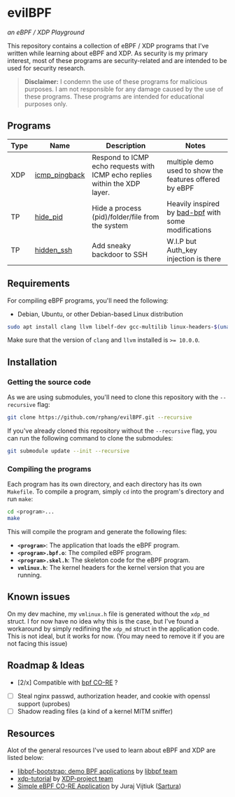 # evilBPF
_an eBPF / XDP Playground_

This repository contains a collection of eBPF / XDP programs that I've written while learning about eBPF and XDP. As security is my primary interest, most of these programs are security-related and are intended to be used for security research.

> **Disclaimer:** I condemn the use of these programs for malicious purposes. I am not responsible for any damage caused by the use of these programs. These programs are intended for educational purposes only.

## Programs

| Type | Name | Description | Notes |
| ---- | ---- | ----------- | ----- |
| XDP | [icmp_pingback](icmp_pingback) | Respond to ICMP echo requests with ICMP echo replies within the XDP layer. | multiple demo used to show the features offered by eBPF |
| TP | [hide_pid](hide_pid) | Hide a process (pid)/folder/file from the system | Heavily inspired by [bad-bpf](https://github.com/pathtofile/bad-bpf) with some modifications |
| TP | [hidden_ssh](hidden_ssh) | Add sneaky backdoor to SSH | W.I.P but Auth_key injection is there |

## Requirements

For compiling eBPF programs, you'll need the following:

- Debian, Ubuntu, or other Debian-based Linux distribution

```bash
sudo apt install clang llvm libelf-dev gcc-multilib linux-headers-$(uname -r) build-essential
```

Make sure that the version of `clang` and `llvm` installed is `>= 10.0.0`.

## Installation

### Getting the source code

As we are using submodules, you'll need to clone this repository with the `--recursive` flag:

```bash
git clone https://github.com/rphang/evilBPF.git --recursive
```

If you've already cloned this repository without the `--recursive` flag, you can run the following command to clone the submodules:

```bash
git submodule update --init --recursive
```

### Compiling the programs

Each program has its own directory, and each directory has its own `Makefile`. To compile a program, simply `cd` into the program's directory and run `make`:

```bash
cd <program>...
make
```

This will compile the program and generate the following files:
- **`<program>`**: The application that loads the eBPF program.
- **`<program>.bpf.o`**: The compiled eBPF program.
- **`<program>.skel.h`**: The skeleton code for the eBPF program.
- **`vmlinux.h`**: The kernel headers for the kernel version that you are running.

## Known issues

On my dev machine, my `vmlinux.h` file is generated without the `xdp_md` struct. I for now have no idea why this is the case, but I've found a workaround by simply
redifining the `xdp_md` struct in the application code. This is not ideal, but it works for now. (You may need to remove it if you are not facing this issue)


## Roadmap & Ideas

- [2/x] Compatible with [bpf CO-RE](https://nakryiko.com/posts/bpf-core-reference-guide/) ?
- [ ] Steal nginx passwd, authorization header, and cookie with openssl support (uprobes)
- [ ] Shadow reading files (a kind of a kernel MITM sniffer)

## Resources

Alot of the general resources I've used to learn about eBPF and XDP are listed below:

- [libbpf-bootstrap: demo BPF applications](https://github.com/libbpf/libbpf-bootstrap) by [libbpf team](https://github.com/libbpf)
- [xdp-tutorial](https://github.com/xdp-project/xdp-tutorial) by [XDP-project team](https://github.com/xdp-project)
- [Simple eBPF CO-RE Application](https://www.sartura.hr/blog/simple-ebpf-core-application/) by Juraj Vijtiuk ([Sartura](https://www.sartura.hr/))